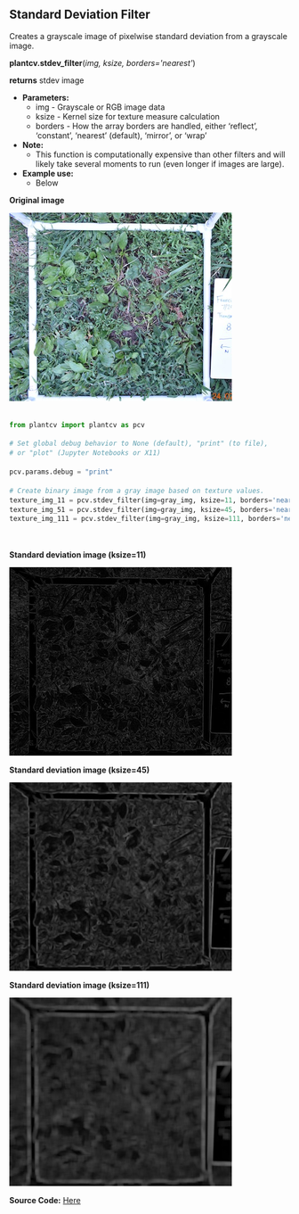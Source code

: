 ## Standard Deviation Filter 

Creates a grayscale image of pixelwise standard deviation from a grayscale image.


**plantcv.stdev_filter**(*img, ksize, borders='nearest'*)

**returns** stdev image

- **Parameters:**
    - img - Grayscale or RGB image data
    - ksize - Kernel size for texture measure calculation
    - borders - How the array borders are handled, either ‘reflect’, ‘constant’, ‘nearest’ (default), ‘mirror’, or ‘wrap’
- **Note:**
    - This function is computationally expensive than other filters and will likely take several moments to run (even longer if images are large).
- **Example use:**
    - Below

**Original image**

![Screenshot](img/documentation_images/stdev_filter/cropped_plantago.jpg)

```python

from plantcv import plantcv as pcv

# Set global debug behavior to None (default), "print" (to file), 
# or "plot" (Jupyter Notebooks or X11)

pcv.params.debug = "print"

# Create binary image from a gray image based on texture values.
texture_img_11 = pcv.stdev_filter(img=gray_img, ksize=11, borders='nearest')
texture_img_51 = pcv.stdev_filter(img=gray_img, ksize=45, borders='nearest')
texture_img_111 = pcv.stdev_filter(img=gray_img, ksize=111, borders='nearest')

                                    
```

**Standard deviation image (ksize=11)**

![Screenshot](img/documentation_images/stdev_filter/stdev_img11.jpg)

**Standard deviation image (ksize=45)**

![Screenshot](img/documentation_images/stdev_filter/stdev_img45.jpg)

**Standard deviation image (ksize=111)**

![Screenshot](img/documentation_images/stdev_filter/stdev_img111.jpg)

**Source Code:** [Here](https://github.com/danforthcenter/plantcv/blob/master/plantcv/plantcv/stdev_filter.py)
